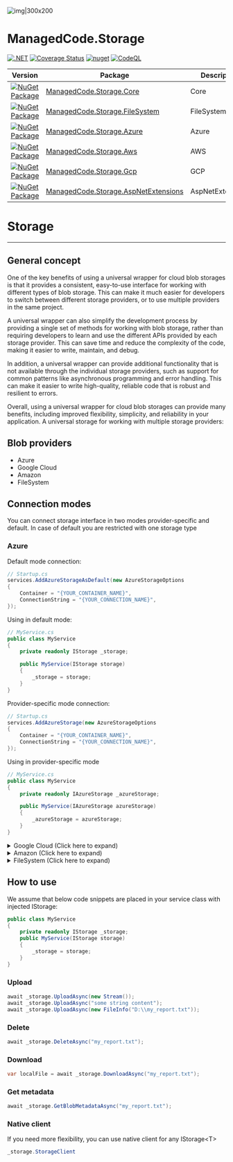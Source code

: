 ![img|300x200](https://raw.githubusercontent.com/managedcode/Storage/main/logo.png)

# ManagedCode.Storage

[![.NET](https://github.com/managedcode/Storage/actions/workflows/dotnet.yml/badge.svg)](https://github.com/managedcode/Storage/actions/workflows/dotnet.yml)
[![Coverage Status](https://coveralls.io/repos/github/managedcode/Storage/badge.svg?branch=main&service=github)](https://coveralls.io/github/managedcode/Storage?branch=main)
[![nuget](https://github.com/managedcode/Storage/actions/workflows/nuget.yml/badge.svg?branch=main)](https://github.com/managedcode/Storage/actions/workflows/nuget.yml)
[![CodeQL](https://github.com/managedcode/Storage/actions/workflows/codeql-analysis.yml/badge.svg?branch=main)](https://github.com/managedcode/Storage/actions/workflows/codeql-analysis.yml)

| Version | Package                                                                                                                               | Description     |
| ------- |---------------------------------------------------------------------------------------------------------------------------------------|-----------------|
|[![NuGet Package](https://img.shields.io/nuget/v/ManagedCode.Storage.Core.svg)](https://www.nuget.org/packages/ManagedCode.Storage.Core) | [ManagedCode.Storage.Core](https://www.nuget.org/packages/ManagedCode.Storage.Core)                                                   | Core            |
|[![NuGet Package](https://img.shields.io/nuget/v/ManagedCode.Storage.FileSystem.svg)](https://www.nuget.org/packages/ManagedCode.Storage.FileSystem) | [ManagedCode.Storage.FileSystem](https://www.nuget.org/packages/ManagedCode.Storage.FileSystem)                                       | FileSystem         |
|[![NuGet Package](https://img.shields.io/nuget/v/ManagedCode.Storage.Azure.svg)](https://www.nuget.org/packages/ManagedCode.Storage.Azure) | [ManagedCode.Storage.Azure](https://www.nuget.org/packages/ManagedCode.Storage.Azure)                                                 | Azure           |
|[![NuGet Package](https://img.shields.io/nuget/v/ManagedCode.Storage.Aws.svg)](https://www.nuget.org/packages/ManagedCode.Storage.Aws) | [ManagedCode.Storage.Aws](https://www.nuget.org/packages/ManagedCode.Storage.Aws)                                     | AWS             |
|[![NuGet Package](https://img.shields.io/nuget/v/ManagedCode.Storage.Gcp.svg)](https://www.nuget.org/packages/ManagedCode.Storage.Gcp) | [ManagedCode.Storage.Gcp](https://www.nuget.org/packages/ManagedCode.Storage.Gcp)                                         | GCP             |
|[![NuGet Package](https://img.shields.io/nuget/v/ManagedCode.Storage.AspNetExtensions.svg)](https://www.nuget.org/packages/ManagedCode.Storage.AspNetExtensions) | [ManagedCode.Storage.AspNetExtensions](https://www.nuget.org/packages/ManagedCode.Storage.AspNetExtensions)                                         | AspNetExtensions          |

# Storage
---

## General concept
One of the key benefits of using a universal wrapper for cloud blob storages is that it provides a consistent, easy-to-use interface for working with different types of blob storage. This can make it much easier for developers to switch between different storage providers, or to use multiple providers in the same project.

A universal wrapper can also simplify the development process by providing a single set of methods for working with blob storage, rather than requiring developers to learn and use the different APIs provided by each storage provider. This can save time and reduce the complexity of the code, making it easier to write, maintain, and debug.

In addition, a universal wrapper can provide additional functionality that is not available through the individual storage providers, such as support for common patterns like asynchronous programming and error handling. This can make it easier to write high-quality, reliable code that is robust and resilient to errors.

Overall, using a universal wrapper for cloud blob storages can provide many benefits, including improved flexibility, simplicity, and reliability in your application.
A universal storage for working with multiple storage providers:

## Blob providers
- Azure
- Google Cloud
- Amazon
- FileSystem

## Connection modes

You can connect storage interface in two modes provider-specific and default. In case of default you are restricted with
one storage type

### Azure

Default mode connection:

```cs
// Startup.cs
services.AddAzureStorageAsDefault(new AzureStorageOptions
{
    Container = "{YOUR_CONTAINER_NAME}",
    ConnectionString = "{YOUR_CONNECTION_NAME}",
});
```

Using in default mode:

```cs
// MyService.cs
public class MyService
{
    private readonly IStorage _storage;

    public MyService(IStorage storage)
    {
        _storage = storage;
    }
}

```

Provider-specific mode connection:

```cs
// Startup.cs
services.AddAzureStorage(new AzureStorageOptions
{
    Container = "{YOUR_CONTAINER_NAME}",
    ConnectionString = "{YOUR_CONNECTION_NAME}",
});
```

Using in provider-specific mode

```cs
// MyService.cs
public class MyService
{
    private readonly IAzureStorage _azureStorage;

    public MyService(IAzureStorage azureStorage)
    {
        _azureStorage = azureStorage;
    }
}
```

<details>
  <summary>Google Cloud (Click here to expand)</summary>

### Google Cloud

Default mode connection:

```cs
// Startup.cs
services.AddGCPStorageAsDefault(opt =>
{
    opt.GoogleCredential = GoogleCredential.FromFile("{PATH_TO_YOUR_CREDENTIALS_FILE}.json");

    opt.BucketOptions = new BucketOptions()
    {
        ProjectId = "{YOUR_API_PROJECT_ID}",
        Bucket = "{YOUR_BUCKET_NAME}",
    };
});
```

Using in default mode:

```cs
// MyService.cs
public class MyService
{
    private readonly IStorage _storage;
  
    public MyService(IStorage storage)
    {
        _storage = storage;
    }
}
```

Provider-specific mode connection:

```cs
// Startup.cs
services.AddGCPStorage(new GCPStorageOptions
{
    BucketOptions = new BucketOptions()
    {
        ProjectId = "{YOUR_API_PROJECT_ID}",
        Bucket = "{YOUR_BUCKET_NAME}",
    }
});
```

Using in provider-specific mode

```cs
// MyService.cs
public class MyService
{
    private readonly IGCPStorage _gcpStorage;
    public MyService(IGCPStorage gcpStorage)
    {
        _gcpStorage = gcpStorage;
    }
}
```

</details>

<details>
  <summary>Amazon (Click here to expand)</summary>

### Amazon

Default mode connection:

```cs
// Startup.cs
//aws libarary overwrites property values. you should only create configurations this way. 
var awsConfig = new AmazonS3Config();
awsConfig.RegionEndpoint = RegionEndpoint.EUWest1;
awsConfig.ForcePathStyle = true;
awsConfig.UseHttp = true;
awsConfig.ServiceURL = "http://localhost:4566"; //this is the default port for the aws s3 emulator, must be last in the list

services.AddAWSStorageAsDefault(opt =>
{
    opt.PublicKey = "{YOUR_PUBLIC_KEY}";
    opt.SecretKey = "{YOUR_SECRET_KEY}";
    opt.Bucket = "{YOUR_BUCKET_NAME}";
    opt.OriginalOptions = awsConfig;
});
```

Using in default mode:

```cs
// MyService.cs
public class MyService
{
    private readonly IStorage _storage;
  
    public MyService(IStorage storage)
    {
        _storage = storage;
    }
}
```

Provider-specific mode connection:

```cs
// Startup.cs
services.AddAWSStorage(new AWSStorageOptions
{
    PublicKey = "{YOUR_PUBLIC_KEY}",
    SecretKey = "{YOUR_SECRET_KEY}",
    Bucket = "{YOUR_BUCKET_NAME}",
    OriginalOptions = awsConfig
});
```

Using in provider-specific mode

```cs
// MyService.cs
public class MyService
{
    private readonly IAWSStorage _gcpStorage;
    public MyService(IAWSStorage gcpStorage)
    {
        _gcpStorage = gcpStorage;
    }
}
```

</details>

<details>
  <summary>FileSystem (Click here to expand)</summary>

### FileSystem

Default mode connection:

```cs
// Startup.cs
services.AddFileSystemStorageAsDefault(opt =>
{
    opt.BaseFolder = Path.Combine(Environment.CurrentDirectory, "{YOUR_BUCKET_NAME}");
});
```

Using in default mode:

```cs
// MyService.cs
public class MyService
{
    private readonly IStorage _storage;
  
    public MyService(IStorage storage)
    {
        _storage = storage;
    }
}
```

Provider-specific mode connection:

```cs
// Startup.cs
services.AddFileSystemStorage(new FileSystemStorageOptions
{
    BaseFolder = Path.Combine(Environment.CurrentDirectory, "{YOUR_BUCKET_NAME}"),
});
```

Using in provider-specific mode

```cs
// MyService.cs
public class MyService
{
    private readonly IFileSystemStorage _fileSystemStorage;
    public MyService(IFileSystemStorage fileSystemStorage)
    {
        _fileSystemStorage = fileSystemStorage;
    }
}
```

</details>

## How to use

We assume that below code snippets are placed in your service class with injected IStorage:

```cs
public class MyService
{
    private readonly IStorage _storage;
    public MyService(IStorage storage)
    {
        _storage = storage;
    }
}
```

### Upload

```cs
await _storage.UploadAsync(new Stream());
await _storage.UploadAsync("some string content");
await _storage.UploadAsync(new FileInfo("D:\\my_report.txt"));
```

### Delete

```cs
await _storage.DeleteAsync("my_report.txt");
```

### Download

```cs
var localFile = await _storage.DownloadAsync("my_report.txt");
```

### Get metadata

```cs
await _storage.GetBlobMetadataAsync("my_report.txt");
```

### Native client

If you need more flexibility, you can use native client for any IStorage&lt;T&gt;

```cs
_storage.StorageClient
```


